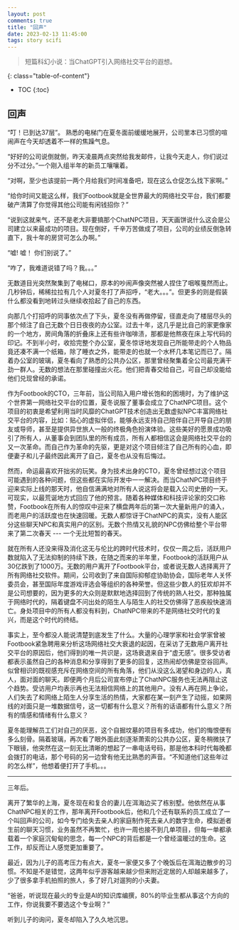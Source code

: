 ```yaml
---
layout: post
comments: true
title: "回声"
date: 2023-02-13 11:45:00
tags: story scifi
---
```



> 短篇科幻小说：当ChatGPT引入网络社交平台的遐想。

<!--more-->

{: class="table-of-content"}
* TOC
{:toc}

## 回声

“叮！已到达37层”。 熟悉的电梯门在夏冬面前缓缓地展开，公司里本已习惯的喧闹声在今天却透着不一样的焦躁气息。

“好好的公司说倒就倒，昨天凌晨两点突然给我发邮件，让我今天走人，你们说过分不过分。”一个刚入组半年的新员工嚷嚷着。

“对啊，至少也该提前一两个月给我们时间准备吧，现在这么仓促怎么找下家啊。”

“给你时间又能这么样，我们Footbook就是全世界最大的网络社交平台，我们都要破产清算了你觉得其他公司能有闲钱招你？”

“说到这就来气，还不是老大非要搞那个ChatNPC项目，天天画饼说什么这会是公司建立以来最成功的项目。现在倒好，千辛万苦做成了项目，公司的业绩反倒急转直下，我十年的房贷可怎么办啊。”

“嘘! 嘘！ 你们别说了。”

“咋了，我难道说错了吗？我。。。”

无数道目光突然聚集到了电梯口，原本的吵闹声像突然被人捏住了咽喉戛然而止。几秒钟后，稀稀拉拉有几个人对夏冬打了声招呼，“老大。。。”。但更多的则是假装什么都没看到地转过头继续收拾起了自己的东西。

向那几个打招呼的同事依次点了下头，夏冬没有再做停留，径直走向了楼层尽头的那个倾注了自己无数个日日夜夜的办公室。过去十年，这几乎是比自己的家更像家的一个地方，房间角落的折叠床上还有些许咖啡渍，那都是他熬夜在床上写代码的印记。不到半小时，收拾完整个办公室，夏冬惊讶地发现自己所能带走的个人物品竟还凑不满一个纸箱，除了睡衣之外，能带走的也就一个水杯几本笔记而已了。隔着办公室的玻璃，夏冬看向了熟悉的公共办公区，那里曾经聚集着全公司最充满干劲一群人。无数的想法在那里碰撞出火花。他们把青春交给自己，可自己却没能给他们兑现曾经的承诺。

作为Footbook的CTO，三年前，当公司陷入用户增长饱和的困境时，为了维护这个世界第一网络社交平台的位置，夏冬说服了董事会成立了ChatNPC项目。这个项目的初衷是希望利用当时风靡的ChatGPT技术创造出无数虚拟NPC丰富网络社交平台的内容，比如：贴心的虚拟伴侣，能够永远支持自己陪伴自己开导自己的朋友或导师，甚至是提供异世旅人一般的终极角色扮演体验。这些美好的愿景成功吸引了所有人，从董事会到团队里的所有成员，所有人都相信这会是网络社交平台的又一次革命。而自己作为革命的先驱，更是对这个项目倾注了自己所有的心血，即便妻子和儿子最终因此离开了自己，夏冬也从没有后悔过。

然而，命运最喜欢开拙劣的玩笑。身为技术出身的CTO，夏冬曾经想过这个项目可能遇到的各种问题，但这些都在实际开发中一一解决。而当ChatNPC项目终于迎来实际上线的那天时，他自信满满地对所有人说这将会是载入公司史册的一天。可现实，以最荒诞地方式回应了他的预言。随着各种媒体和科技评论家的交口称赞，Footbook在所有人的惊叹中迎来了横盘两年后的第一次大量新用户的涌入，而老用户的活跃度也在快速回暖。无数人都惊讶于ChatNPC的真实，没有人能区分这些聊天NPC和真实用户的区别。无数个热情又礼貌的NPC仿佛给整个平台带来了第二次春天 --- 一个无比短暂的春天。

就在所有人还没来得及消化这无与伦比的跨时代技术时，仅仅一周之后，活跃用户数就陷入了无法抑制的持续下跌，在随之而来的半年里，Footbook的活跃用户从30亿跌到了1000万。无数的用户离开了Footbook平台，或者说无数人选择离开了所有网络社交软件。期间，公司收到了来自国际抑郁症协助协会，国际老年人关怀委员会，甚至国际年度游戏评选会等组织的各种荣誉。但这些少数人的狂欢却并不是公司想要的，因为更多的大众则是默默地选择回到了传统的熟人社交，那种独属于网络时代的，隔着键盘不问出处的陌生人与陌生人的社交仿佛得了恶疾般快速消亡。身处项目中的所有人都没有料到，ChatNPC带来的不是网络社交时代的复兴，而是这个时代的终结。

事实上，至今都没人能说清楚到底发生了什么。大量的心理学家和社会学家曾被Footbook紧急聘用来分析这场网络社交大衰退的起因，在采访了无数用户离开社交平台的原因后，他们得到的唯一共识是，这场衰退来自于“虚无感”。很多受访者都表示虽然自己的各种消息和分享得到了更多的回复，这热闹却仿佛是空谷回声。似曾相识的既视感充斥在网络空间的所有角落，他们从没这么渴望和身边的人，真人，面对面的聊天。即便两个月后公司宣布停止了ChatNPC服务也无法再阻止这个趋势。受访用户均表示再也无法相信网络上的其他用户。没有人再在网上争论，人们失去了和网络上陌生人分享生活的热情，大家都在某一刻产生了动摇，如果网线的对面只是一堆数据信号，这一切都有什么意义？所有的话语都有什么意义？所有的情感和情绪有什么意义？

夏冬能理解员工们对自己的厌恶，这个自掘坟墓的项目有多成功，他们的悔恨便有多么刻骨。隔着玻璃，再次看了眼外面此刻逐渐萧索的公共办公区，夏冬稍微扶了下眼镜，他突然在这一刻无比清晰的想起了一串电话号码，那是他本科时代每晚都会拨打的电话，那个号码的另一边曾有他无比熟悉的声音。“不知道他们这些年过的怎么样”，他想着便打开了手机。。。

----------------------------------------------------------

三年后。

离开了繁华的上海，夏冬现在和复合的妻儿在洱海边买了栋别墅。他依然在从事ChatNPC相关的工作，那年离开Footbook后，他和几个还有联系的员工成立了一个叫回声的公司，如今专门给失去亲人的家庭制作死去亲人的数字生命，模拟逝者生前的聊天习惯，业务虽然不再繁忙，也许一周也接不到几单项目，但每一单都承载着一个家庭沉甸甸的思念，每一个NPC的背后都是一个曾经温暖过的生命。这工作，却反而让人感觉更加重要了。

最近，因为儿子的高考压力有点大，夏冬一家便又多了个晚饭后在洱海边散步的习惯。不知是不是错觉，这两年似乎游客越来越少但来附近定居的人却越来越多了，少了很多拿手机拍照的旅人，多了好几对遛狗的小夫妻。

“爸爸，听说现在最火的专业是AI的知识库编撰，80%的毕业生都从事这个方向的工作，你说我要不要选这个专业啊？”

听到儿子的询问，夏冬却陷入了久久地沉思。
